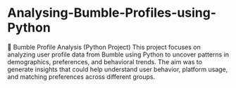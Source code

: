 # Analysing-Bumble-Profiles-using-Python
🐝 Bumble Profile Analysis (Python Project) This project focuses on analyzing user profile data from Bumble using Python to uncover patterns in demographics, preferences, and behavioral trends. The aim was to generate insights that could help understand user behavior, platform usage, and matching preferences across different groups.
